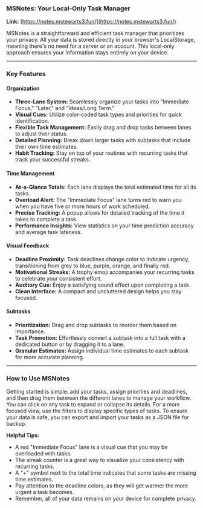 ### MSNotes: Your Local-Only Task Manager

**Link:** [https://notes.mstewarts3.fun/](https://notes.mstewarts3.fun/)

MSNotes is a straightforward and efficient task manager that prioritizes your privacy. All your data is stored directly in your browser's LocalStorage, meaning there's no need for a server or an account. This local-only approach ensures your information stays entirely on your device.

---

### Key Features

#### **Organization**
*   **Three-Lane System:** Seamlessly organize your tasks into "Immediate Focus," "Later," and "Ideas/Long Term."
*   **Visual Cues:** Utilize color-coded task types and priorities for quick identification.
*   **Flexible Task Management:** Easily drag and drop tasks between lanes to adjust their status.
*   **Detailed Planning:** Break down larger tasks with subtasks that include their own time estimates.
*   **Habit Tracking:** Stay on top of your routines with recurring tasks that track your successful streaks.

#### **Time Management**
*   **At-a-Glance Totals:** Each lane displays the total estimated time for all its tasks.
*   **Overload Alert:** The "Immediate Focus" lane turns red to warn you when you have five or more hours of work scheduled.
*   **Precise Tracking:** A popup allows for detailed tracking of the time it takes to complete a task.
*   **Performance Insights:** View statistics on your time prediction accuracy and average task lateness.

#### **Visual Feedback**
*   **Deadline Proximity:** Task deadlines change color to indicate urgency, transitioning from grey to blue, purple, orange, and finally red.
*   **Motivational Streaks:** A trophy emoji accompanies your recurring tasks to celebrate your consistent effort.
*   **Auditory Cue:** Enjoy a satisfying sound effect upon completing a task.
*   **Clean Interface:** A compact and uncluttered design helps you stay focused.

#### **Subtasks**
*   **Prioritization:** Drag and drop subtasks to reorder them based on importance.
*   **Task Promotion:** Effortlessly convert a subtask into a full task with a dedicated button or by dragging it to a lane.
*   **Granular Estimates:** Assign individual time estimates to each subtask for more accurate planning.

---

### How to Use MSNotes

Getting started is simple: add your tasks, assign priorities and deadlines, and then drag them between the different lanes to manage your workflow. You can click on any task to expand or collapse its details. For a more focused view, use the filters to display specific types of tasks. To ensure your data is safe, you can export and import your tasks as a JSON file for backup.

**Helpful Tips:**

*   A red "Immediate Focus" lane is a visual cue that you may be overloaded with tasks.
*   The streak counter is a great way to visualize your consistency with recurring tasks.
*   A "+" symbol next to the total time indicates that some tasks are missing time estimates.
*   Pay attention to the deadline colors, as they will get warmer the more urgent a task becomes.
*   Remember, all of your data remains on your device for complete privacy.